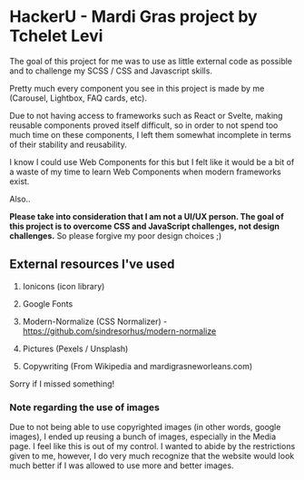 # HackerU - Mardi Gras project by Tchelet Levi

The goal of this project for me was to use as little external code as possible and to challenge my SCSS / CSS and Javascript skills.

Pretty much every component you see in this project is made by me (Carousel, Lightbox, FAQ cards, etc).

Due to not having access to frameworks such as React or Svelte, making reusable components proved itself difficult, so in order to not spend too much time on these components, I left them somewhat incomplete in terms of their stability and reusability.

I know I could use Web Components for this but I felt like it would be a bit of a waste of my time to learn Web Components when modern frameworks exist.

Also..

**Please take into consideration that I am not a UI/UX person.
The goal of this project is to overcome CSS and JavaScript challenges, not design challenges.**
So please forgive my poor design choices ;)

## External resources I've used

1. Ionicons (icon library)

2. Google Fonts

3. Modern-Normalize (CSS Normalizer) - https://github.com/sindresorhus/modern-normalize

4. Pictures (Pexels / Unsplash)

5. Copywriting (From Wikipedia and mardigrasneworleans.com)

Sorry if I missed something!

### Note regarding the use of images

Due to not being able to use copyrighted images (in other words, google images), I ended up reusing a bunch of images, especially in the Media page. I feel like this is out of my control. I wanted to abide by the restrictions given to me, however, I do very much recognize that the website would look much better if I was allowed to use more and better images.
